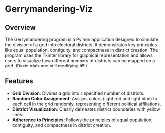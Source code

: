 # Gerrymandering-Viz
## Overview
The Gerrymandering program is a Python application designed to simulate the division of a grid into electoral districts. It demonstrates key principles like equal population, contiguity, and compactness in district creation. The program uses the Tkinter library for graphical representation and allows users to visualize how different numbers of districts can be mapped on a grid. (Basic trials and still modifying it!!!)

## Features
- **Grid Division**: Divides a grid into a specified number of districts.
- **Random Color Assignment**: Assigns colors (light red and light blue) to each cell in the grid randomly, representing different political affiliations.
- **District Visualization**: Clearly delineates district boundaries with yellow lines.
- **Adherence to Principles**: Follows the principles of equal population, contiguity, and compactness in district creation.
